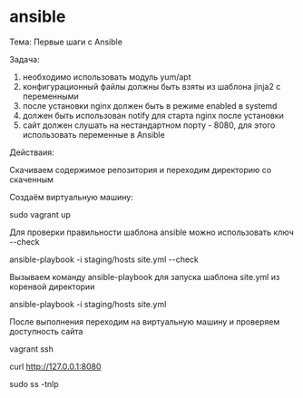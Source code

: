 # ansible

Тема: Первые шаги с Ansible

Задача:

1. необходимо использовать модуль yum/apt
2. конфигурационный файлы должны быть взяты из шаблона jinja2 с переменными
3. после установки nginx должен быть в режиме enabled в systemd
4. должен быть использован notify для старта nginx после установки
5. сайт должен слушать на нестандартном порту - 8080, для этого использовать переменные в Ansible


Действаия:

Скачиваем содержимое репозитория и переходим директорию со скаченным

Создаём виртуальную машину:

sudo vagrant up

Для проверки правильности шаблона ansible можно использовать ключ --check

ansible-playbook -i staging/hosts site.yml --check

Вызываем команду ansible-playbook для запуска шаблона site.yml из коренвой директории

ansible-playbook -i staging/hosts site.yml

После выполнения переходим на виртуальную машину и проверяем доступность сайта

vagrant ssh

curl http://127.0.0.1:8080

sudo ss -tnlp